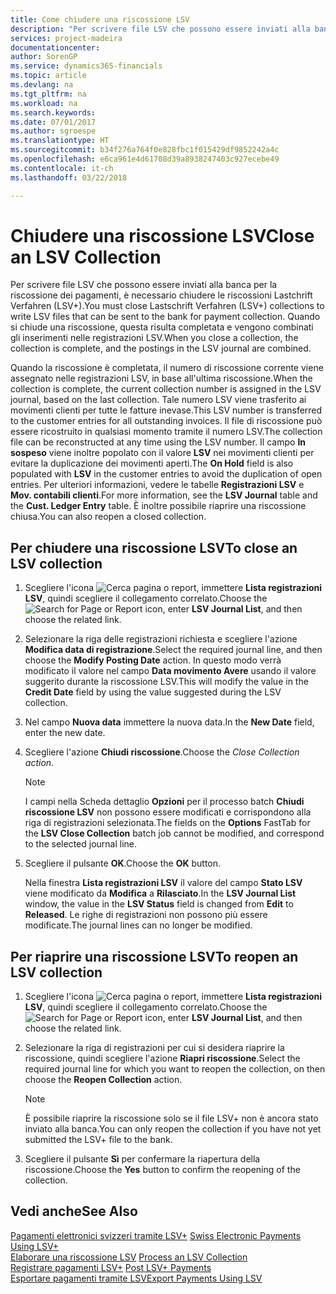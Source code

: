 ```yaml
---
title: Come chiudere una riscossione LSV
description: "Per scrivere file LSV che possono essere inviati alla banca per la riscossione dei pagamenti, è necessario chiudere le riscossioni Lastchrift Verfahren (LSV+). Quando si chiude una riscossione, questa risulta completata e vengono combinati gli inserimenti nelle registrazioni LSV."
services: project-madeira
documentationcenter: 
author: SorenGP
ms.service: dynamics365-financials
ms.topic: article
ms.devlang: na
ms.tgt_pltfrm: na
ms.workload: na
ms.search.keywords: 
ms.date: 07/01/2017
ms.author: sgroespe
ms.translationtype: HT
ms.sourcegitcommit: b34f276a764f0e828fbc1f015429df9852242a4c
ms.openlocfilehash: e6ca961e4d61708d39a8938247403c927ecebe49
ms.contentlocale: it-ch
ms.lasthandoff: 03/22/2018

---
```

# <a name="close-an-lsv-collection"></a><span data-ttu-id="e8a6d-104">Chiudere una riscossione LSV</span><span class="sxs-lookup"><span data-stu-id="e8a6d-104">Close an LSV Collection</span></span>
<span data-ttu-id="e8a6d-105">Per scrivere file LSV che possono essere inviati alla banca per la riscossione dei pagamenti, è necessario chiudere le riscossioni Lastchrift Verfahren (LSV+).</span><span class="sxs-lookup"><span data-stu-id="e8a6d-105">You must close Lastschrift Verfahren (LSV+) collections to write LSV files that can be sent to the bank for payment collection.</span></span> <span data-ttu-id="e8a6d-106">Quando si chiude una riscossione, questa risulta completata e vengono combinati gli inserimenti nelle registrazioni LSV.</span><span class="sxs-lookup"><span data-stu-id="e8a6d-106">When you close a collection, the collection is complete, and the postings in the LSV journal are combined.</span></span>  

<span data-ttu-id="e8a6d-107">Quando la riscossione è completata, il numero di riscossione corrente viene assegnato nelle registrazioni LSV, in base all'ultima riscossione.</span><span class="sxs-lookup"><span data-stu-id="e8a6d-107">When the collection is complete, the current collection number is assigned in the LSV journal, based on the last collection.</span></span> <span data-ttu-id="e8a6d-108">Tale numero LSV viene trasferito ai movimenti clienti per tutte le fatture inevase.</span><span class="sxs-lookup"><span data-stu-id="e8a6d-108">This LSV number is transferred to the customer entries for all outstanding invoices.</span></span> <span data-ttu-id="e8a6d-109">Il file di riscossione può essere ricostruito in qualsiasi momento tramite il numero LSV.</span><span class="sxs-lookup"><span data-stu-id="e8a6d-109">The collection file can be reconstructed at any time using the LSV number.</span></span> <span data-ttu-id="e8a6d-110">Il campo **In sospeso** viene inoltre popolato con il valore **LSV** nei movimenti clienti per evitare la duplicazione dei movimenti aperti.</span><span class="sxs-lookup"><span data-stu-id="e8a6d-110">The **On Hold** field is also populated with **LSV** in the customer entries to avoid the duplication of open entries.</span></span> <span data-ttu-id="e8a6d-111">Per ulteriori informazioni, vedere le tabelle **Registrazioni LSV** e **Mov. contabili clienti**.</span><span class="sxs-lookup"><span data-stu-id="e8a6d-111">For more information, see the **LSV Journal** table and the **Cust. Ledger Entry** table.</span></span> <span data-ttu-id="e8a6d-112">È inoltre possibile riaprire una riscossione chiusa.</span><span class="sxs-lookup"><span data-stu-id="e8a6d-112">You can also reopen a closed collection.</span></span>  

## <a name="to-close-an-lsv-collection"></a><span data-ttu-id="e8a6d-113">Per chiudere una riscossione LSV</span><span class="sxs-lookup"><span data-stu-id="e8a6d-113">To close an LSV collection</span></span>  

1.  <span data-ttu-id="e8a6d-114">Scegliere l'icona ![Cerca pagina o report](../../media/ui-search/search_small.png "Cerca pagina o report"), immettere **Lista registrazioni LSV**, quindi scegliere il collegamento correlato.</span><span class="sxs-lookup"><span data-stu-id="e8a6d-114">Choose the ![Search for Page or Report](../../media/ui-search/search_small.png "Search for Page or Report icon") icon, enter **LSV Journal List**, and then choose the related link.</span></span>  
2.  <span data-ttu-id="e8a6d-115">Selezionare la riga delle registrazioni richiesta e scegliere l'azione **Modifica data di registrazione**.</span><span class="sxs-lookup"><span data-stu-id="e8a6d-115">Select the required journal line, and then choose the **Modify Posting Date** action.</span></span> <span data-ttu-id="e8a6d-116">In questo modo verrà modificato il valore nel campo **Data movimento Avere** usando il valore suggerito durante la riscossione LSV.</span><span class="sxs-lookup"><span data-stu-id="e8a6d-116">This will modify the value in the **Credit Date** field by using the value suggested during the LSV collection.</span></span>  
3.  <span data-ttu-id="e8a6d-117">Nel campo **Nuova data** immettere la nuova data.</span><span class="sxs-lookup"><span data-stu-id="e8a6d-117">In the **New Date** field, enter the new date.</span></span>  
4.  <span data-ttu-id="e8a6d-118">Scegliere l'azione **Chiudi riscossione**.</span><span class="sxs-lookup"><span data-stu-id="e8a6d-118">Choose the **Close Collection* action*.</span></span>  

    > [!NOTE]  
    >  <span data-ttu-id="e8a6d-119">I campi nella Scheda dettaglio **Opzioni** per il processo batch **Chiudi riscossione LSV** non possono essere modificati e corrispondono alla riga di registrazioni selezionata.</span><span class="sxs-lookup"><span data-stu-id="e8a6d-119">The fields on the **Options** FastTab for the **LSV Close Collection** batch job cannot be modified, and correspond to the selected journal line.</span></span>  

5.  <span data-ttu-id="e8a6d-120">Scegliere il pulsante **OK**.</span><span class="sxs-lookup"><span data-stu-id="e8a6d-120">Choose the **OK** button.</span></span>  

    <span data-ttu-id="e8a6d-121">Nella finestra **Lista registrazioni LSV** il valore del campo **Stato LSV** viene modificato da **Modifica** a **Rilasciato**.</span><span class="sxs-lookup"><span data-stu-id="e8a6d-121">In the **LSV Journal List** window, the value in the **LSV Status** field is changed from **Edit** to **Released**.</span></span> <span data-ttu-id="e8a6d-122">Le righe di registrazioni non possono più essere modificate.</span><span class="sxs-lookup"><span data-stu-id="e8a6d-122">The journal lines can no longer be modified.</span></span>  

## <a name="to-reopen-an-lsv-collection"></a><span data-ttu-id="e8a6d-123">Per riaprire una riscossione LSV</span><span class="sxs-lookup"><span data-stu-id="e8a6d-123">To reopen an LSV collection</span></span>  

1.  <span data-ttu-id="e8a6d-124">Scegliere l'icona ![Cerca pagina o report](../../media/ui-search/search_small.png "Cerca pagina o report"), immettere **Lista registrazioni LSV**, quindi scegliere il collegamento correlato.</span><span class="sxs-lookup"><span data-stu-id="e8a6d-124">Choose the ![Search for Page or Report](../../media/ui-search/search_small.png "Search for Page or Report icon") icon, enter **LSV Journal List**, and then choose the related link.</span></span>  
2.  <span data-ttu-id="e8a6d-125">Selezionare la riga di registrazioni per cui si desidera riaprire la riscossione, quindi scegliere l'azione **Riapri riscossione**.</span><span class="sxs-lookup"><span data-stu-id="e8a6d-125">Select the required journal line for which you want to reopen the collection, on then choose the **Reopen Collection** action.</span></span>  

    > [!NOTE]  
    >  <span data-ttu-id="e8a6d-126">È possibile riaprire la riscossione solo se il file LSV+ non è ancora stato inviato alla banca.</span><span class="sxs-lookup"><span data-stu-id="e8a6d-126">You can only reopen the collection if you have not yet submitted the LSV+ file to the bank.</span></span>  

3.  <span data-ttu-id="e8a6d-127">Scegliere il pulsante **Sì** per confermare la riapertura della riscossione.</span><span class="sxs-lookup"><span data-stu-id="e8a6d-127">Choose the **Yes** button to confirm the reopening of the collection.</span></span>  

## <a name="see-also"></a><span data-ttu-id="e8a6d-128">Vedi anche</span><span class="sxs-lookup"><span data-stu-id="e8a6d-128">See Also</span></span>  
 <span data-ttu-id="e8a6d-129">[Pagamenti elettronici svizzeri tramite LSV+](swiss-electronic-payments-using-lsv-.md) </span><span class="sxs-lookup"><span data-stu-id="e8a6d-129">[Swiss Electronic Payments Using LSV+](swiss-electronic-payments-using-lsv-.md) </span></span>  
 <span data-ttu-id="e8a6d-130">[Elaborare una riscossione LSV](how-to-process-an-lsv-collection.md) </span><span class="sxs-lookup"><span data-stu-id="e8a6d-130">[Process an LSV Collection](how-to-process-an-lsv-collection.md) </span></span>  
 <span data-ttu-id="e8a6d-131">[Registrare pagamenti LSV+](how-to-post-lsv-payments.md) </span><span class="sxs-lookup"><span data-stu-id="e8a6d-131">[Post LSV+ Payments](how-to-post-lsv-payments.md) </span></span>  
 [<span data-ttu-id="e8a6d-132">Esportare pagamenti tramite LSV</span><span class="sxs-lookup"><span data-stu-id="e8a6d-132">Export Payments Using LSV</span></span>](how-to-export-payments-using-lsv.md)

